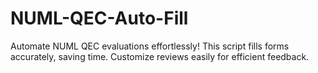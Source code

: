 # NUML-QEC-Auto-Fill
Automate NUML QEC evaluations effortlessly! This script fills forms accurately, saving time. Customize reviews easily for efficient feedback.
